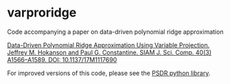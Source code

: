 # varproridge
Code accompanying a paper on data-driven polynomial ridge approximation

[Data-Driven Polynomial Ridge Approximation Using Variable Projection. 
Jeffrey M. Hokanson and Paul G. Constantine. SIAM J. Sci. Comp. 
40(3) A1566–A1589. DOI: 10.1137/17M1117690](https://doi.org/10.1137/17M1117690)

For improved versions of this code, please see the [PSDR python library](https://github.com/jeffrey-hokanson/PSDR).
